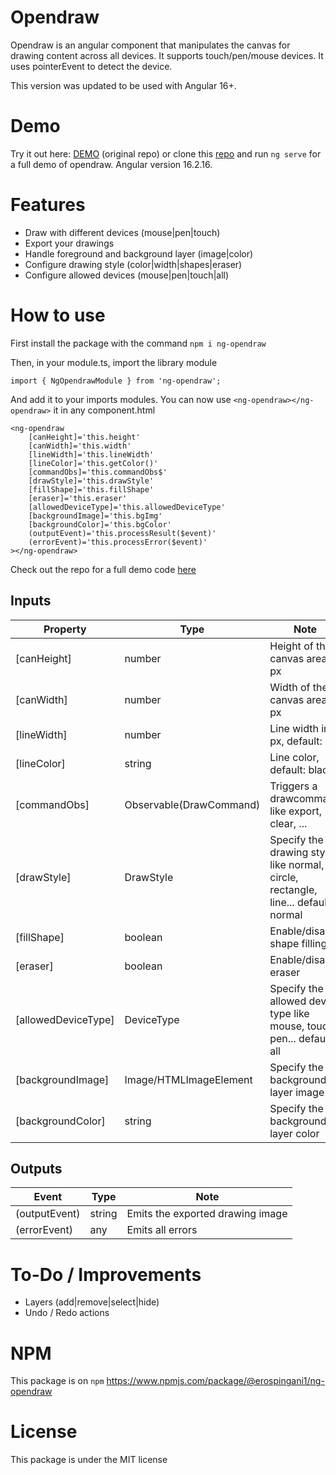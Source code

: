 
# Opendraw

Opendraw is an angular component that manipulates the canvas for drawing content across all devices. It supports touch/pen/mouse devices. It uses pointerEvent to detect the device.

This version was updated to be used with Angular 16+.

# Demo

Try it out here: [DEMO](https://rloris.github.io/lib-ng-opendraw/) (original repo) or clone this [repo](https://github.com/ErosPingani1/lib-ng-opendraw) and run `ng serve` for a full demo of opendraw. Angular version 16.2.16.

# Features

* Draw with different devices (mouse|pen|touch)
* Export your drawings
* Handle foreground and background layer (image|color)
* Configure drawing style (color|width|shapes|eraser)
* Configure allowed devices (mouse|pen|touch|all)

# How to use

  First install the package with the command `npm i ng-opendraw`

  Then, in your module.ts, import the library module

```
import { NgOpendrawModule } from 'ng-opendraw';
```

  And add it to your imports modules.
  You can now use `<ng-opendraw></ng-opendraw>` it in any component.html

```
<ng-opendraw 
    [canHeight]='this.height'
    [canWidth]='this.width'
    [lineWidth]='this.lineWidth'
    [lineColor]='this.getColor()'
    [commandObs]='this.commandObs$'
    [drawStyle]='this.drawStyle'
    [fillShape]='this.fillShape'
    [eraser]='this.eraser'
    [allowedDeviceType]='this.allowedDeviceType'
    [backgroundImage]='this.bgImg'
    [backgroundColor]='this.bgColor'
    (outputEvent)='this.processResult($event)'
    (errorEvent)='this.processError($event)'
></ng-opendraw>
```

Check out the repo for a full demo code [here](https://github.com/RLoris/lib-ng-opendraw)

## Inputs
| Property | Type | Note |
| -------- | ---- | ---- |
| [canHeight]| number | Height of the canvas area in px |
| [canWidth] | number | Width of the canvas area in px |
| [lineWidth] | number | Line width in px, default: 3 |
| [lineColor] | string | Line color, default: black |
| [commandObs] | Observable(DrawCommand) | Triggers a drawcommand like export, clear, ... | 
| [drawStyle] | DrawStyle | Specify the drawing style like normal, circle, rectangle, line... default: normal |
| [fillShape] | boolean | Enable/disable shape filling |
| [eraser] | boolean | Enable/disable eraser |
| [allowedDeviceType] | DeviceType | Specify the allowed device type like mouse, touch, pen... default: all |
| [backgroundImage] | Image/HTMLImageElement | Specify the background layer image |
| [backgroundColor] | string | Specify the background layer color |

## Outputs
| Event | Type | Note |
| -------- | ---- | ---- |
| (outputEvent) | string | Emits the exported drawing image |
| (errorEvent) | any | Emits all errors |

# To-Do / Improvements

-   Layers (add|remove|select|hide)
-   Undo / Redo actions

# NPM

  This package is on `npm` https://www.npmjs.com/package/@erospingani1/ng-opendraw

# License

  This package is under the MIT license

